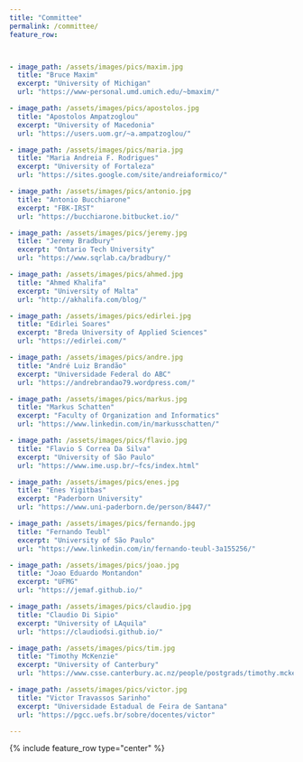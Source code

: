 ```yaml
---
title: "Committee"
permalink: /committee/
feature_row:



- image_path: /assets/images/pics/maxim.jpg
  title: "Bruce Maxim"
  excerpt: "University of Michigan"
  url: "https://www-personal.umd.umich.edu/~bmaxim/"

- image_path: /assets/images/pics/apostolos.jpg
  title: "Apostolos Ampatzoglou"
  excerpt: "University of Macedonia"
  url: "https://users.uom.gr/~a.ampatzoglou/"

- image_path: /assets/images/pics/maria.jpg
  title: "Maria Andreia F. Rodrigues"
  excerpt: "University of Fortaleza"
  url: "https://sites.google.com/site/andreiaformico/"

- image_path: /assets/images/pics/antonio.jpg
  title: "Antonio Bucchiarone"
  excerpt: "FBK-IRST"
  url: "https://bucchiarone.bitbucket.io/"

- image_path: /assets/images/pics/jeremy.jpg
  title: "Jeremy Bradbury"
  excerpt: "Ontario Tech University"
  url: "https://www.sqrlab.ca/bradbury/"

- image_path: /assets/images/pics/ahmed.jpg
  title: "Ahmed Khalifa"
  excerpt: "University of Malta"
  url: "http://akhalifa.com/blog/"

- image_path: /assets/images/pics/edirlei.jpg
  title: "Edirlei Soares"
  excerpt: "Breda University of Applied Sciences"
  url: "https://edirlei.com/"

- image_path: /assets/images/pics/andre.jpg
  title: "André Luiz Brandão"
  excerpt: "Universidade Federal do ABC"
  url: "https://andrebrandao79.wordpress.com/"

- image_path: /assets/images/pics/markus.jpg
  title: "Markus Schatten"
  excerpt: "Faculty of Organization and Informatics"
  url: "https://www.linkedin.com/in/markusschatten/"

- image_path: /assets/images/pics/flavio.jpg
  title: "Flavio S Correa Da Silva"
  excerpt: "University of São Paulo"
  url: "https://www.ime.usp.br/~fcs/index.html"

- image_path: /assets/images/pics/enes.jpg
  title: "Enes Yigitbas"
  excerpt: "Paderborn University"
  url: "https://www.uni-paderborn.de/person/8447/"

- image_path: /assets/images/pics/fernando.jpg
  title: "Fernando Teubl"
  excerpt: "University of São Paulo"
  url: "https://www.linkedin.com/in/fernando-teubl-3a155256/"

- image_path: /assets/images/pics/joao.jpg
  title: "Joao Eduardo Montandon"
  excerpt: "UFMG"
  url: "https://jemaf.github.io/"

- image_path: /assets/images/pics/claudio.jpg
  title: "Claudio Di Sipio"
  excerpt: "University of LAquila"
  url: "https://claudiodsi.github.io/"

- image_path: /assets/images/pics/tim.jpg
  title: "Timothy McKenzie"
  excerpt: "University of Canterbury"
  url: "https://www.csse.canterbury.ac.nz/people/postgrads/timothy.mckenzie"

- image_path: /assets/images/pics/victor.jpg
  title: "Victor Travassos Sarinho"
  excerpt: "Universidade Estadual de Feira de Santana"
  url: "https://pgcc.uefs.br/sobre/docentes/victor"

---
```


{% include feature_row  type="center" %}
